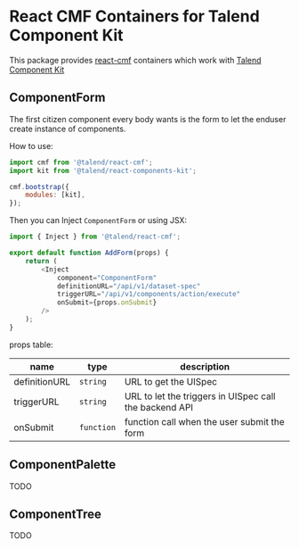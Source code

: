 # React CMF Containers for Talend Component Kit

This package provides [react-cmf](https://github.com/Talend/ui/blob/master/packages/cmf/README.md) containers which work with [Talend Component Kit](https://github.com/Talend/component-runtime)

## ComponentForm

The first citizen component every body wants is the form to let the enduser create instance of components.

How to use:

```javascript
import cmf from '@talend/react-cmf';
import kit from '@talend/react-components-kit';

cmf.bootstrap({
    modules: [kit],
});
```

Then you can Inject `ComponentForm` or using JSX:


```javascript
import { Inject } from '@talend/react-cmf';

export default function AddForm(props) {
    return (
        <Inject
            component="ComponentForm"
            definitionURL="/api/v1/dataset-spec"
            triggerURL="/api/v1/components/action/execute"
            onSubmit={props.onSubmit}
        />
    );
}
```

props table:

|name|type| description|
|--|--|--|
| definitionURL | `string` | URL to get the UISpec |
| triggerURL | `string` | URL to let the triggers in UISpec call the backend API |
| onSubmit| `function`| function call when the user submit the form |


## ComponentPalette

TODO

## ComponentTree

TODO

